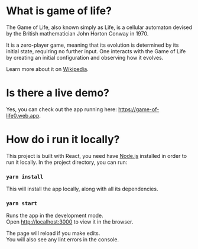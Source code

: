 # What is game of life?

The Game of Life, also known simply as Life, is a cellular automaton devised by the British mathematician John Horton Conway in 1970.

It is a zero-player game, meaning that its evolution is determined by its initial state, requiring no further input. One interacts with the Game of Life by creating an initial configuration and observing how it evolves.

Learn more about it on [Wikipedia](https://en.wikipedia.org/wiki/Conway%27s_Game_of_Life).

# Is there a live demo?
Yes, you can check out the app running here: https://game-of-life0.web.app.

# How do i run it locally?

This project is built with React, you need have [Node.js](https://nodejs.org/en/download/) installed in order to run it locally.
In the project directory, you can run:

### `yarn install`

This will install the app locally, along with all its dependencies.

### `yarn start`

Runs the app in the development mode.\
Open [http://localhost:3000](http://localhost:3000) to view it in the browser.

The page will reload if you make edits.\
You will also see any lint errors in the console.
